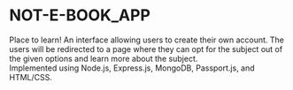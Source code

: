 # NOT-E-BOOK_APP
Place to learn!
An interface allowing users to create their own account. 
The users will be redirected to a page where they can opt for the subject out of the given options and learn more about the subject.  
Implemented using Node.js, Express.js, MongoDB, Passport.js, and HTML/CSS. 
